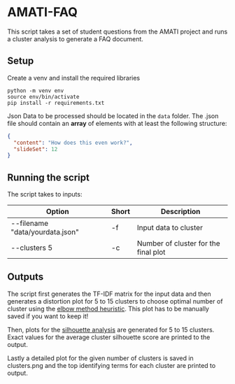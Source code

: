 # AMATI-FAQ

This script takes a set of student questions from the AMATI project and runs a cluster analysis to generate a FAQ document.

## Setup

Create a venv and install the required libraries

```
python -m venv env
source env/bin/activate
pip install -r requirements.txt
```

Json Data to be processed should be located in the `data` folder. The .json file should contain an **array** of elements with at least the following structure:

```json
{
  "content": "How does this even work?",
  "slideSet": 12
}
```
## Running the script

The script takes to inputs: 

| Option | Short | Description |
| ------ | ----- | ----------- |
| --filename "data/yourdata.json" | -f | Input data to cluster |
| --clusters 5 | -c | Number of cluster for the final plot |

## Outputs

The script first generates the TF-IDF matrix for the input data and then generates a distortion plot for 5 to 15 clusters to choose optimal number of cluster using the [elbow method heuristic](https://en.wikipedia.org/wiki/Determining_the_number_of_clusters_in_a_data_set).
This plot has to be manually saved if you want to keep it!

Then, plots for the [silhouette analysis](https://en.wikipedia.org/wiki/Determining_the_number_of_clusters_in_a_data_set#The_silhouette_method) are generated for 5 to 15 clusters.
Exact values for the average cluster silhouette score are printed to the output.

Lastly a detailed plot for the given number of clusters is saved in clusters.png and the top identifying terms for each cluster are printed to output.
